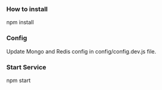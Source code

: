 ### How to install
  npm install
### Config
  Update Mongo and Redis config in config/config.dev.js file.
### Start Service
  npm start